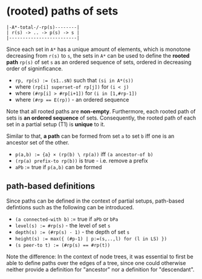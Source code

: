 
<!-- ======================================================================= -->
# (rooted) paths of sets

```
|-A*-total-/-rp(s)--------|
| r(s) -> .. -> p(s) -> s |
|-------------------------|
```

Since each set in `A*` has a unique amount of elements, which is monotone
decreasing from `r(s)` to `s`, the sets in `A*` can be used to define the
**rooted path** `rp(s)` of set `s` as an ordered sequence of sets, ordered
in decreasing order of signinficance.

* `rp, rp(s) := (s1..sN)` such that `(si in A*(s))`
* where `(rp[i] superset-of rp[j])` for `(i < j)`
* where `(#rp[i] > #rp[i+1])` for `(i in [1,#rp-1])`
* where `(#rp == E(rp))` - an ordered sequence

Note that all rooted paths are **non-empty**. Furthermore, each rooted path
of sets is **an ordered sequence** of sets. Consequently, the rooted path of
each set in a partial setup (T1) is **unique** to it.

Similar to that, **a path** can be formed from set `a` to set `b`
iff one is an ancestor set of the other.

* `p(a,b) := {a} × (rp(b) \ rp(a))` iff `(a ancestor-of b)`
* `(rp(a) prefix-to rp(b))` is true - i.e. remove a prefix
* `aPb` := true if `p(a,b)` can be formed

<!-- ======================================================================= -->
## path-based definitions

Since paths can be defined in the context of partial setups, path-based
defintions such as the following can be introduced.

* `(a connected-with b)` := true if `aPb` or `bPa`
* `level(s) := #rp(s)` - the level of set `s`
* `depth(s) := (#rp(s) - 1)` - the depth of set `s`
* `height(s) := max({ (#p-1) | p:=(s,..,l) for (l in LS) })`
* `(s peer-to t) := (#rp(s) == #rp(t))`

Note the difference: In the context of node trees, it was essential to first
be able to define paths over the edges of a tree, since one could otherwise
neither provide a definition for "ancestor" nor a definition for "descendant".
